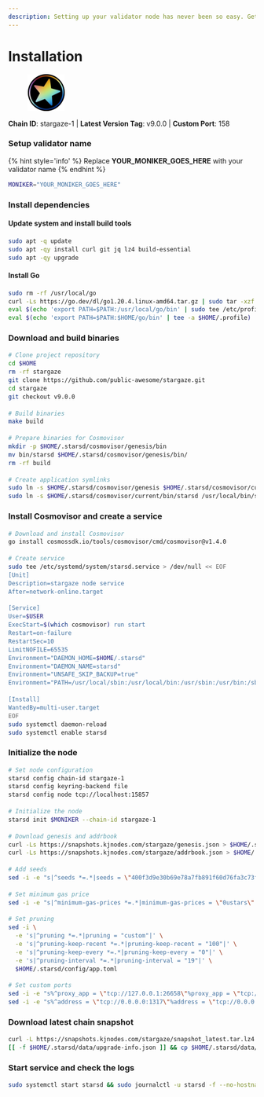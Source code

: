 ```yaml
---
description: Setting up your validator node has never been so easy. Get your validator running in minutes by following step by step instructions.
---
```


# Installation

<figure><img src="https://raw.githubusercontent.com/kj89/cosmos-images/main/logos/stargaze.png" alt=""><figcaption></figcaption></figure>

**Chain ID**: stargaze-1 | **Latest Version Tag**: v9.0.0 | **Custom Port**: 158

### Setup validator name

{% hint style='info' %}
Replace **YOUR_MONIKER_GOES_HERE** with your validator name
{% endhint %}

```bash
MONIKER="YOUR_MONIKER_GOES_HERE"
```

### Install dependencies

#### Update system and install build tools

```bash
sudo apt -q update
sudo apt -qy install curl git jq lz4 build-essential
sudo apt -qy upgrade
```

#### Install Go

```bash
sudo rm -rf /usr/local/go
curl -Ls https://go.dev/dl/go1.20.4.linux-amd64.tar.gz | sudo tar -xzf - -C /usr/local
eval $(echo 'export PATH=$PATH:/usr/local/go/bin' | sudo tee /etc/profile.d/golang.sh)
eval $(echo 'export PATH=$PATH:$HOME/go/bin' | tee -a $HOME/.profile)
```

### Download and build binaries

```bash
# Clone project repository
cd $HOME
rm -rf stargaze
git clone https://github.com/public-awesome/stargaze.git
cd stargaze
git checkout v9.0.0

# Build binaries
make build

# Prepare binaries for Cosmovisor
mkdir -p $HOME/.starsd/cosmovisor/genesis/bin
mv bin/starsd $HOME/.starsd/cosmovisor/genesis/bin/
rm -rf build

# Create application symlinks
sudo ln -s $HOME/.starsd/cosmovisor/genesis $HOME/.starsd/cosmovisor/current -f
sudo ln -s $HOME/.starsd/cosmovisor/current/bin/starsd /usr/local/bin/starsd -f
```

### Install Cosmovisor and create a service

```bash
# Download and install Cosmovisor
go install cosmossdk.io/tools/cosmovisor/cmd/cosmovisor@v1.4.0

# Create service
sudo tee /etc/systemd/system/starsd.service > /dev/null << EOF
[Unit]
Description=stargaze node service
After=network-online.target

[Service]
User=$USER
ExecStart=$(which cosmovisor) run start
Restart=on-failure
RestartSec=10
LimitNOFILE=65535
Environment="DAEMON_HOME=$HOME/.starsd"
Environment="DAEMON_NAME=starsd"
Environment="UNSAFE_SKIP_BACKUP=true"
Environment="PATH=/usr/local/sbin:/usr/local/bin:/usr/sbin:/usr/bin:/sbin:/bin:/usr/games:/usr/local/games:/snap/bin:$HOME/.starsd/cosmovisor/current/bin"

[Install]
WantedBy=multi-user.target
EOF
sudo systemctl daemon-reload
sudo systemctl enable starsd
```

### Initialize the node

```bash
# Set node configuration
starsd config chain-id stargaze-1
starsd config keyring-backend file
starsd config node tcp://localhost:15857

# Initialize the node
starsd init $MONIKER --chain-id stargaze-1

# Download genesis and addrbook
curl -Ls https://snapshots.kjnodes.com/stargaze/genesis.json > $HOME/.starsd/config/genesis.json
curl -Ls https://snapshots.kjnodes.com/stargaze/addrbook.json > $HOME/.starsd/config/addrbook.json

# Add seeds
sed -i -e "s|^seeds *=.*|seeds = \"400f3d9e30b69e78a7fb891f60d76fa3c73f0ecc@stargaze.rpc.kjnodes.com:15859\"|" $HOME/.starsd/config/config.toml

# Set minimum gas price
sed -i -e "s|^minimum-gas-prices *=.*|minimum-gas-prices = \"0ustars\"|" $HOME/.starsd/config/app.toml

# Set pruning
sed -i \
  -e 's|^pruning *=.*|pruning = "custom"|' \
  -e 's|^pruning-keep-recent *=.*|pruning-keep-recent = "100"|' \
  -e 's|^pruning-keep-every *=.*|pruning-keep-every = "0"|' \
  -e 's|^pruning-interval *=.*|pruning-interval = "19"|' \
  $HOME/.starsd/config/app.toml

# Set custom ports
sed -i -e "s%^proxy_app = \"tcp://127.0.0.1:26658\"%proxy_app = \"tcp://127.0.0.1:15858\"%; s%^laddr = \"tcp://127.0.0.1:26657\"%laddr = \"tcp://127.0.0.1:15857\"%; s%^pprof_laddr = \"localhost:6060\"%pprof_laddr = \"localhost:15860\"%; s%^laddr = \"tcp://0.0.0.0:26656\"%laddr = \"tcp://0.0.0.0:15856\"%; s%^prometheus_listen_addr = \":26660\"%prometheus_listen_addr = \":15866\"%" $HOME/.starsd/config/config.toml
sed -i -e "s%^address = \"tcp://0.0.0.0:1317\"%address = \"tcp://0.0.0.0:15817\"%; s%^address = \":8080\"%address = \":15880\"%; s%^address = \"0.0.0.0:9090\"%address = \"0.0.0.0:15890\"%; s%^address = \"0.0.0.0:9091\"%address = \"0.0.0.0:15891\"%; s%:8545%:15845%; s%:8546%:15846%; s%:6065%:15865%" $HOME/.starsd/config/app.toml
```

### Download latest chain snapshot

```bash
curl -L https://snapshots.kjnodes.com/stargaze/snapshot_latest.tar.lz4 | tar -Ilz4 -xf - -C $HOME/.starsd
[[ -f $HOME/.starsd/data/upgrade-info.json ]] && cp $HOME/.starsd/data/upgrade-info.json $HOME/.starsd/cosmovisor/genesis/upgrade-info.json
```

### Start service and check the logs

```bash
sudo systemctl start starsd && sudo journalctl -u starsd -f --no-hostname -o cat
```
